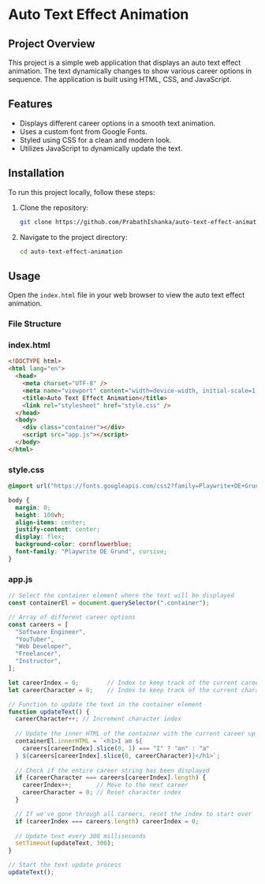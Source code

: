 # Auto Text Effect Animation

## Project Overview
This project is a simple web application that displays an auto text effect animation. The text dynamically changes to show various career options in sequence. The application is built using HTML, CSS, and JavaScript.

## Features
- Displays different career options in a smooth text animation.
- Uses a custom font from Google Fonts.
- Styled using CSS for a clean and modern look.
- Utilizes JavaScript to dynamically update the text.

## Installation
To run this project locally, follow these steps:

1. Clone the repository:
    ```sh
    git clone https://github.com/PrabathIshanka/auto-text-effect-animation.git
    ```

2. Navigate to the project directory:
    ```sh
    cd auto-text-effect-animation
    ```

## Usage
Open the `index.html` file in your web browser to view the auto text effect animation.

### File Structure

### index.html
```html
<!DOCTYPE html>
<html lang="en">
  <head>
    <meta charset="UTF-8" />
    <meta name="viewport" content="width=device-width, initial-scale=1.0" />
    <title>Auto Text Effect Animation</title>
    <link rel="stylesheet" href="style.css" />
  </head>
  <body>
    <div class="container"></div>
    <script src="app.js"></script>
  </body>
</html>
```
### style.css
```css
@import url("https://fonts.googleapis.com/css2?family=Playwrite+DE+Grund:wght@100..400&display=swap");

body {
  margin: 0;
  height: 100vh;
  align-items: center;
  justify-content: center;
  display: flex;
  background-color: cornflowerblue;
  font-family: "Playwrite DE Grund", cursive;
}
```
### app.js
```js
// Select the container element where the text will be displayed
const containerEl = document.querySelector(".container");

// Array of different career options
const careers = [
  "Software Engineer",
  "YouTuber",
  "Web Developer",
  "Freelancer",
  "Instructor",
];

let careerIndex = 0;        // Index to keep track of the current career
let careerCharacter = 0;    // Index to keep track of the current character in the career string

// Function to update the text in the container element
function updateText() {
  careerCharacter++; // Increment character index
  
  // Update the inner HTML of the container with the current career up to the current character
  containerEl.innerHTML = `<h1>I am ${
    careers[careerIndex].slice(0, 1) === "I" ? "an" : "a"
  } ${careers[careerIndex].slice(0, careerCharacter)}</h1>`;
  
  // Check if the entire career string has been displayed
  if (careerCharacter === careers[careerIndex].length) {
    careerIndex++;       // Move to the next career
    careerCharacter = 0; // Reset character index
  }

  // If we've gone through all careers, reset the index to start over
  if (careerIndex === careers.length) careerIndex = 0;
  
  // Update text every 300 milliseconds
  setTimeout(updateText, 300);
}

// Start the text update process
updateText();
```
